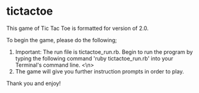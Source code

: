 tictactoe
=========
This game of Tic Tac Toe is formatted for version of 2.0.

To begin the game, please do the following;

1)  Important: The run file is tictactoe_run.rb.  Begin to run the program by typing the following command 'ruby tictactoe_run.rb' into your Terminal's command line.
<\n>
2)  The game will give you further instruction prompts in order to play.

Thank you and enjoy!
